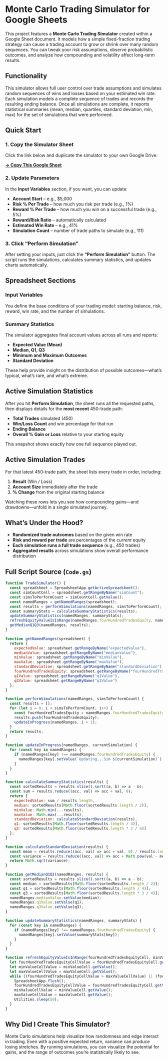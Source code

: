 # Monte Carlo Trading Simulator for Google Sheets

This project features a **Monte Carlo Trading Simulator** created within a Google Sheet document. It models how a simple fixed-fraction trading strategy can cause a trading account to grow or shrink over many random sequences. You can tweak your risk assumptions, observe probabilistic outcomes, and analyze how compounding and volatility affect long-term results.

## Functionality

This simulator allows full user control over trade assumptions and simulates random sequences of wins and losses based on your estimated win rate. Each simulation models a complete sequence of trades and records the resulting ending balance. Once all simulations are complete, it reports statistical summaries (mean, median, quartiles, standard deviation, min, max) for the set of simulations that were performed.

## Quick Start

### 1. Copy the Simulator Sheet

Click the link below and duplicate the simulator to your own Google Drive:

[**→ Copy This Google Sheet**](https://docs.google.com/spreadsheets/d/1llfX-jLt7N-dviIor4SKhrk3zuYnIL6PwtTl-bU366w/edit?gid=1990509670#gid=1990509670)

### 2. Update Parameters

In the **Input Variables** section, if you want, you can update:

* **Account Start** – e.g., \$5,000
* **Risk % Per Trade** – how much you risk per trade (e.g., 1%)
* **Reward % Per Trade** – how much you win on a successful trade (e.g., 5%)
* **Reward/Risk Ratio** – automatically calculated
* **Estimated Win Rate** – e.g., 41%
* **Simulation Count** – number of trade paths to simulate (e.g., 111)

### 3. Click “Perform Simulation”

After setting your inputs, just click the **“Perform Simulation”** button. The script runs the simulations, calculates summary statistics, and updates charts automatically.

## Spreadsheet Sections

### Input Variables

You define the base conditions of your trading model: starting balance, risk, reward, win rate, and the number of simulations.

### Summary Statistics

The simulator aggregates final account values across all runs and reports:

* **Expected Value (Mean)**
* **Median, Q1, Q3**
* **Minimum and Maximum Outcomes**
* **Standard Deviation**

These help provide insight on the distribution of possible outcomes—what’s typical, what’s rare, and what’s extreme.

## Active Simulation Statistics

After you hit **Perform Simulation**, the sheet runs all the requested paths, then displays details for the **most recent** 450-trade path:

- **Total Trades** simulated (450)  
- **Win/Loss Count** and win percentage for that run  
- **Ending Balance**  
- **Overall % Gain or Loss** relative to your starting equity  

This snapshot shows exactly how one full sequence played out.

## Active Simulation Trades

For that latest 450-trade path, the sheet lists every trade in order, including:

1. **Result** (Win / Loss)  
2. **Account Size** immediately after the trade  
3. **% Change** from the original starting balance  

Watching these rows lets you see how compounding gains—and drawdowns—unfold in a single simulated journey.

## What’s Under the Hood?

* **Randomized trade outcomes** based on the given win rate
* **Risk and reward per trade** are percentages of the *current* equity
* **Each simulation runs a full trade sequence** (e.g., 450 trades)
* **Aggregated results** across simulations show overall performance distribution

## Full Script Source (`Code.gs`)

```javascript
function TradeSimulator() {
  const spreadsheet = SpreadsheetApp.getActiveSpreadsheet();
  const simCountCell = spreadsheet.getRangeByName("simCount");
  const simsToPerformCount = simCountCell.getValue();
  const namedRanges = getNamedRanges(spreadsheet);
  const results = performSimulations(namedRanges, simsToPerformCount);
  const summaryStats = calculateSummaryStatistics(results);
  updateSummaryStatistics(namedRanges, summaryStats);
  refreshEquityValueIsInRange(namedRanges.fourHundredTradesEquity, namedRanges.minValue, namedRanges.maxValue);
  getMedianQ1Q3(namedRanges, results);
}

function getNamedRanges(spreadsheet) {
  return {
    expectedValue: spreadsheet.getRangeByName("expectedValue"),
    medianValue: spreadsheet.getRangeByName("medianValue"),
    minValue: spreadsheet.getRangeByName("minValue"),
    maxValue: spreadsheet.getRangeByName("maxValue"),
    standardDeviation: spreadsheet.getRangeByName("standardDeviation"),
    fourHundredTradesEquity: spreadsheet.getRangeByName("fourHundredTradesEquity"),
    q1Value: spreadsheet.getRangeByName("q1Value"),
    q3Value: spreadsheet.getRangeByName("q3Value")
  };
}

function performSimulations(namedRanges, simsToPerformCount) {
  const results = [];
  for (let i = 0; i < simsToPerformCount; i++) {
    const fourHundredTradesEquity = namedRanges.fourHundredTradesEquity.getValue();
    results.push(fourHundredTradesEquity);
    updateInProgress(namedRanges, i + 1);
  }
  return results;
}

function updateInProgress(namedRanges, currentSimulation) {
  for (const key in namedRanges) {
    if (namedRanges[key] !== namedRanges.fourHundredTradesEquity) {
      namedRanges[key].setValue(`Updating...Sim ${currentSimulation}`);
    }
  }
}

function calculateSummaryStatistics(results) {
  const sortedResults = results.slice().sort((a, b) => a - b);
  const sum = results.reduce((acc, val) => acc + val, 0);
  return {
    expectedValue: sum / results.length,
    median: sortedResults[Math.floor(sortedResults.length / 2)],
    minValue: Math.min(...results),
    maxValue: Math.max(...results),
    standardDeviation: calculateStandardDeviation(results),
    q1: sortedResults[Math.floor(sortedResults.length / 4)],
    q3: sortedResults[Math.floor(sortedResults.length * 3 / 4)]
  };
}

function calculateStandardDeviation(results) {
  const mean = results.reduce((acc, val) => acc + val, 0) / results.length;
  const variance = results.reduce((acc, val) => acc + Math.pow(val - mean, 2), 0) / results.length;
  return Math.sqrt(variance);
}

function getMedianQ1Q3(namedRanges, results) {
  const sortedResults = results.slice().sort((a, b) => a - b);
  const median = sortedResults[Math.floor(sortedResults.length / 2)];
  const q1 = sortedResults[Math.floor(sortedResults.length / 4)];
  const q3 = sortedResults[Math.floor(sortedResults.length * 3 / 4)];
  namedRanges.medianValue.setValue(median);
  namedRanges.q1Value.setValue(q1);
  namedRanges.q3Value.setValue(q3);
}

function updateSummaryStatistics(namedRanges, summaryStats) {
  for (const key in namedRanges) {
    if (namedRanges[key] !== namedRanges.fourHundredTradesEquity) {
      namedRanges[key].setValue(summaryStats[key]);
    }
  }
}

function refreshEquityValueIsInRange(fourHundredTradesEquityCell, minValueCell, maxValueCell) {
  let fourHundredTradesEquityCellValue = fourHundredTradesEquityCell.getValue();
  let minValueCellValue = minValueCell.getValue();
  let maxValueCellValue = maxValueCell.getValue();
  while ((fourHundredTradesEquityCellValue > maxValueCellValue) || (fourHundredTradesEquityCellValue < minValueCellValue)) {
    SpreadsheetApp.flush();
    fourHundredTradesEquityCellValue = fourHundredTradesEquityCell.getValue();
    minValueCellValue = minValueCell.getValue();
    maxValueCellValue = maxValueCell.getValue();
    Utilities.sleep(50);
  }
}
```

## Why Did I Create This Simulator?

Monte Carlo simulations help visualize how randomness and edge interact in trading. Even with a positive expected return, variance can produce losing stretches. By running simulations, you can visualize the potential for gains, and the range of outcomes you’re statistically likely to see.
